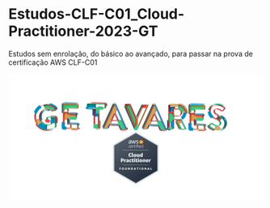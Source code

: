# Estudos-CLF-C01_Cloud-Practitioner-2023-GT

Estudos  sem enrolação, do básico ao avançado, para   passar na prova de certificação AWS   CLF-C01



![ARTE_36-AWS-GE.T-2000X2000.jpg](ARTE_36-AWS-GE.T-2000X2000.jpg)


